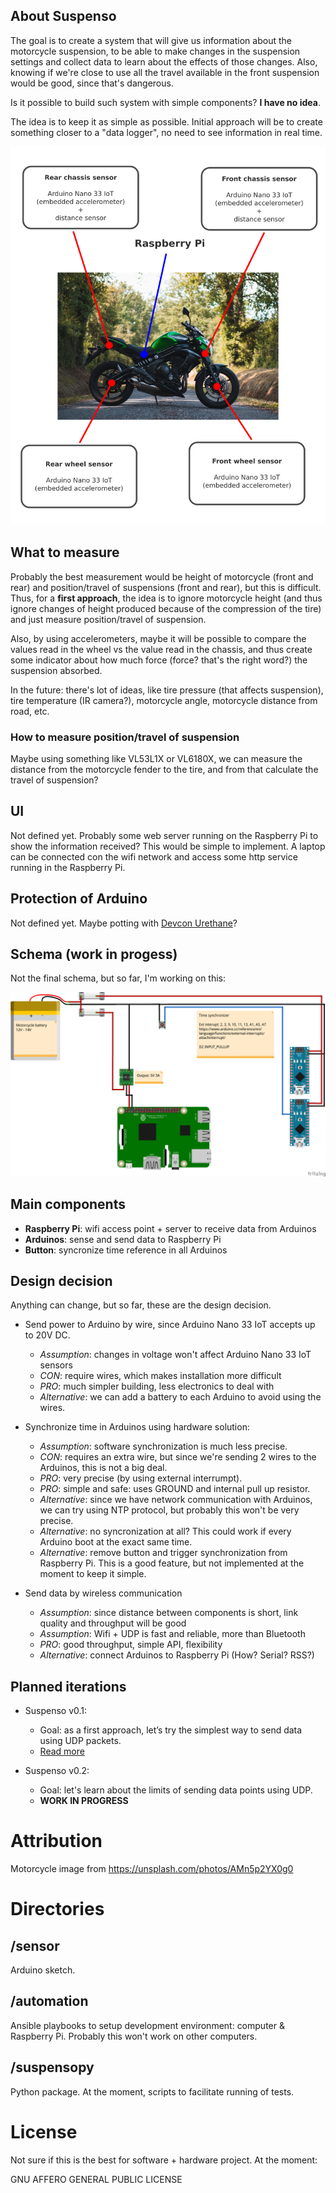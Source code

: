 ## About Suspenso

The goal is to create a system that will give us information about the motorcycle suspension,
to be able to make changes in the suspension settings and collect data to learn about
the effects of those changes. Also, knowing if we're close to use all the travel available
in the front suspension would be good, since that's dangerous.

Is it possible to build such system with simple components? **I have no idea**.

The idea is to keep it as simple as possible. Initial approach will be to create something
closer to a "data logger", no need to see information in real time.

![Motorcycle](docs/motorcycle.png?raw=true "MVP")

## What to measure

Probably the best measurement would be height of motorcycle (front and rear)
and position/travel of suspensions (front and rear), but this is difficult. Thus, for a
**first approach**, the idea is to ignore motorcycle height (and thus ignore
changes of height produced because of the compression of the tire) and
just measure position/travel of suspension.

Also, by using accelerometers, maybe it will be possible to compare the values
read in the wheel vs the value read in the chassis, and thus create some indicator
about how much force (force? that's the right word?) the suspension absorbed.

In the future: there's lot of ideas, like tire pressure (that affects suspension),
tire temperature (IR camera?), motorcycle angle, motorcycle distance from road, etc.

### How to measure position/travel of suspension

Maybe using something like VL53L1X or VL6180X, we can measure the distance from the
motorcycle fender to the tire, and from that calculate the travel of suspension?

## UI

Not defined yet. Probably some web server running on the Raspberry Pi to show
the information received? This would be simple to implement. A laptop can be
connected con the wifi network and access some http service running in the
Raspberry Pi.

## Protection of Arduino

Not defined yet. Maybe potting with [Devcon Urethane](https://www.reddit.com/r/AskElectronics/comments/jabskm/could_i_waterproof_this_with_epoxy_resin_more_in/g8p4kwf?utm_source=share&utm_medium=web2x&context=3)?

## Schema (work in progess)

Not the final schema, but so far, I'm working on this:

![Electronics](docs/mvp_bb.png?raw=true "MVP")

## Main components

* **Raspberry Pi**: wifi access point + server to receive data from Arduinos
* **Arduinos**: sense and send data to Raspberry Pi
* **Button**: syncronize time reference in all Arduinos

## Design decision

Anything can change, but so far, these are the design decision.

* Send power to Arduino by wire, since Arduino Nano 33 IoT accepts up to 20V DC.
  * _Assumption_: changes in voltage won't affect Arduino Nano 33 IoT sensors
  * _CON_: require wires, which makes installation more difficult
  * _PRO_: much simpler building, less electronics to deal with
  * _Alternative_: we can add a battery to each Arduino to avoid using the wires.
  
* Synchronize time in Arduinos using hardware solution:
  * _Assumption_: software synchronization is much less precise.
  * _CON_: requires an extra wire, but since we're sending 2 wires to the Arduinos, this
    is not a big deal.
  * _PRO_: very precise (by using external interrumpt).
  * _PRO_: simple and safe: uses GROUND and internal pull up resistor.
  * _Alternative_: since we have network communication with Arduinos, we can try using
    NTP protocol, but probably this won't be very precise.
  * _Alternative_: no syncronization at all? This could work if every Arduino boot at the
    exact same time.
  * _Alternative_: remove button and trigger synchronization from Raspberry Pi. This is a good
    feature, but not implemented at the moment to keep it simple.

* Send data by wireless communication
  * _Assumption_: since distance between components is short, link quality and throughput will be good
  * _Assumption_: Wifi + UDP is fast and reliable, more than Bluetooth
  * _PRO_: good throughput, simple API, flexibility
  * _Alternative_: connect Arduinos to Raspberry Pi (How? Serial? RSS?)

## Planned iterations

* Suspenso v0.1:
  * Goal: as a first approach, let’s try the simplest way to send data using UDP packets.
  * [Read more](https://hgdeoro.com/2021/07/sending-data-from-arduino-part-1/)

* Suspenso v0.2:
  * Goal: let's learn about the limits of sending data points using UDP.
  * **WORK IN PROGRESS**

# Attribution

Motorcycle image from https://unsplash.com/photos/AMn5p2YX0g0

# Directories

## /sensor

Arduino sketch.

## /automation

Ansible playbooks to setup development environment: computer & Raspberry Pi. Probably this won't
work on other computers.

## /suspensopy

Python package. At the moment, scripts to facilitate running of tests.

# License

Not sure if this is the best for software + hardware project. At the moment:

GNU AFFERO GENERAL PUBLIC LICENSE
